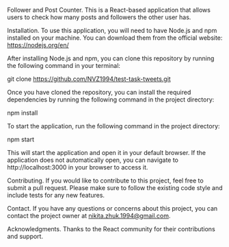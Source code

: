 Follower and Post Counter.
This is a React-based application that allows users to check how many posts and followers the other user has.

Installation.
To use this application, you will need to have Node.js and npm installed on your machine. You can download them from the official website: https://nodejs.org/en/

After installing Node.js and npm, you can clone this repository by running the following command in your terminal:

git clone https://github.com/NVZ1994/test-task-tweets.git

Once you have cloned the repository, you can install the required dependencies by running the following command in the project directory:

npm install

To start the application, run the following command in the project directory:

npm start

This will start the application and open it in your default browser. If the application does not automatically open, you can navigate to http://localhost:3000 in your browser to access it.

Contributing.
If you would like to contribute to this project, feel free to submit a pull request. Please make sure to follow the existing code style and include tests for any new features.

Contact.
If you have any questions or concerns about this project, you can contact the project owner at nikita.zhuk.1994@gmail.com.

Acknowledgments.
Thanks to the React community for their contributions and support.
